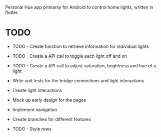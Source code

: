 Personal Hue app primarily for Android to control home lights, written in flutter.

# TODO
- TODO - Create function to retrieve information for individual lights
- TODO - Create a API call to toggle each light off and on
- TODO - Create a API call to adjust saturation, brightness and hue of a light

- Write unit tests for the bridge connections and light interactions
- Create light interactions
- Mock up early design for the pages
- Implement navigation
- Create branches for different features

- TODO - Style rows